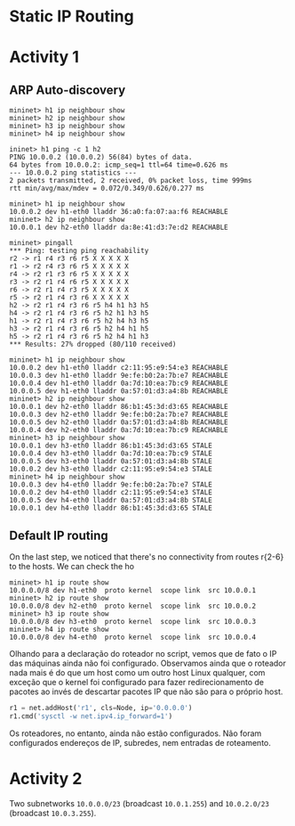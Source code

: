 Static IP Routing
=================

Activity 1
==========


ARP Auto-discovery
------------------

```
mininet> h1 ip neighbour show
mininet> h2 ip neighbour show
mininet> h3 ip neighbour show
mininet> h4 ip neighbour show
```

```
ininet> h1 ping -c 1 h2
PING 10.0.0.2 (10.0.0.2) 56(84) bytes of data.
64 bytes from 10.0.0.2: icmp_seq=1 ttl=64 time=0.626 ms
--- 10.0.0.2 ping statistics ---
2 packets transmitted, 2 received, 0% packet loss, time 999ms
rtt min/avg/max/mdev = 0.072/0.349/0.626/0.277 ms
```

```
mininet> h1 ip neighbour show
10.0.0.2 dev h1-eth0 lladdr 36:a0:fa:07:aa:f6 REACHABLE
mininet> h2 ip neighbour show
10.0.0.1 dev h2-eth0 lladdr da:8e:41:d3:7e:d2 REACHABLE
```


```
mininet> pingall
*** Ping: testing ping reachability
r2 -> r1 r4 r3 r6 r5 X X X X X
r1 -> r2 r4 r3 r6 r5 X X X X X
r4 -> r2 r1 r3 r6 r5 X X X X X
r3 -> r2 r1 r4 r6 r5 X X X X X
r6 -> r2 r1 r4 r3 r5 X X X X X
r5 -> r2 r1 r4 r3 r6 X X X X X
h2 -> r2 r1 r4 r3 r6 r5 h4 h1 h3 h5
h4 -> r2 r1 r4 r3 r6 r5 h2 h1 h3 h5
h1 -> r2 r1 r4 r3 r6 r5 h2 h4 h3 h5
h3 -> r2 r1 r4 r3 r6 r5 h2 h4 h1 h5
h5 -> r2 r1 r4 r3 r6 r5 h2 h4 h1 h3
*** Results: 27% dropped (80/110 received)
```

```
mininet> h1 ip neighbour show
10.0.0.2 dev h1-eth0 lladdr c2:11:95:e9:54:e3 REACHABLE
10.0.0.3 dev h1-eth0 lladdr 9e:fe:b0:2a:7b:e7 REACHABLE
10.0.0.4 dev h1-eth0 lladdr 0a:7d:10:ea:7b:c9 REACHABLE
10.0.0.5 dev h1-eth0 lladdr 0a:57:01:d3:a4:8b REACHABLE
mininet> h2 ip neighbour show
10.0.0.1 dev h2-eth0 lladdr 86:b1:45:3d:d3:65 REACHABLE
10.0.0.3 dev h2-eth0 lladdr 9e:fe:b0:2a:7b:e7 REACHABLE
10.0.0.5 dev h2-eth0 lladdr 0a:57:01:d3:a4:8b REACHABLE
10.0.0.4 dev h2-eth0 lladdr 0a:7d:10:ea:7b:c9 REACHABLE
mininet> h3 ip neighbour show
10.0.0.1 dev h3-eth0 lladdr 86:b1:45:3d:d3:65 STALE
10.0.0.4 dev h3-eth0 lladdr 0a:7d:10:ea:7b:c9 STALE
10.0.0.5 dev h3-eth0 lladdr 0a:57:01:d3:a4:8b STALE
10.0.0.2 dev h3-eth0 lladdr c2:11:95:e9:54:e3 STALE
mininet> h4 ip neighbour show
10.0.0.3 dev h4-eth0 lladdr 9e:fe:b0:2a:7b:e7 STALE
10.0.0.2 dev h4-eth0 lladdr c2:11:95:e9:54:e3 STALE
10.0.0.5 dev h4-eth0 lladdr 0a:57:01:d3:a4:8b STALE
10.0.0.1 dev h4-eth0 lladdr 86:b1:45:3d:d3:65 STALE
```

Default IP routing
------------------

On the last step, we noticed that there's no connectivity from routes r{2-6} to the hosts. We can check the ho


```
mininet> h1 ip route show
10.0.0.0/8 dev h1-eth0  proto kernel  scope link  src 10.0.0.1
mininet> h2 ip route show
10.0.0.0/8 dev h2-eth0  proto kernel  scope link  src 10.0.0.2
mininet> h3 ip route show
10.0.0.0/8 dev h3-eth0  proto kernel  scope link  src 10.0.0.3
mininet> h4 ip route show
10.0.0.0/8 dev h4-eth0  proto kernel  scope link  src 10.0.0.4
```

Olhando para a declaração do roteador no script, vemos que de fato o IP das máquinas ainda não foi configurado. Observamos ainda que o roteador nada mais é do que um host como um outro host Linux qualquer, com exceção que o kernel foi configurado para fazer redirecionamento de pacotes ao invés de descartar pacotes IP que não são para o próprio host.

```python
r1 = net.addHost('r1', cls=Node, ip='0.0.0.0')
r1.cmd('sysctl -w net.ipv4.ip_forward=1')
```

Os roteadores, no entanto, ainda não estão configurados. Não foram configurados endereços de IP, subredes, nem entradas de roteamento.


Activity 2
==========

Two subnetworks `10.0.0.0/23` (broadcast `10.0.1.255`) and `10.0.2.0/23` (broadcast `10.0.3.255`).

